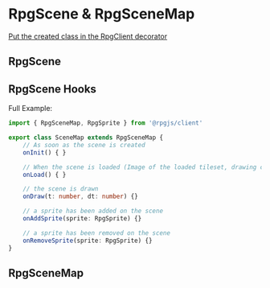 # RpgScene & RpgSceneMap

[Put the created class in the RpgClient decorator](/classes/client.html#scenes)

## RpgScene

<ApiContent page="RpgScene" />

## RpgScene Hooks

Full Example:

```ts
import { RpgSceneMap, RpgSprite } from '@rpgjs/client'

export class SceneMap extends RpgSceneMap {
    // As soon as the scene is created
    onInit() { }

    // When the scene is loaded (Image of the loaded tileset, drawing completed and viewport assigned)
    onLoad() { }

    // the scene is drawn
    onDraw(t: number, dt: number) {}

    // a sprite has been added on the scene
    onAddSprite(sprite: RpgSprite) {}

    // a sprite has been removed on the scene
    onRemoveSprite(sprite: RpgSprite) {}
}
```

## RpgSceneMap

<ApiContent page="RpgSceneMap" />